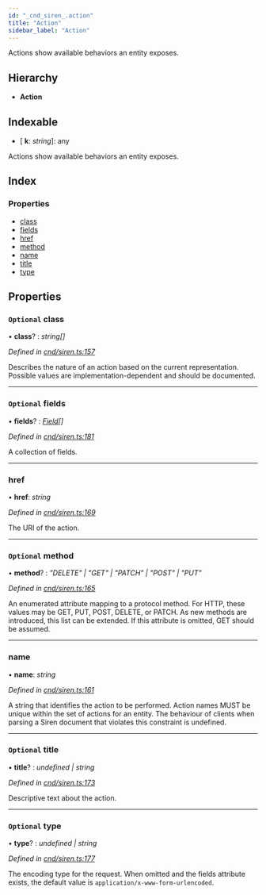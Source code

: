 ```yaml
---
id: "_cnd_siren_.action"
title: "Action"
sidebar_label: "Action"
---
```


Actions show available behaviors an entity exposes.

## Hierarchy

* **Action**

## Indexable

* \[ **k**: *string*\]: any

Actions show available behaviors an entity exposes.

## Index

### Properties

* [class](_cnd_siren_.action.md#optional-class)
* [fields](_cnd_siren_.action.md#optional-fields)
* [href](_cnd_siren_.action.md#href)
* [method](_cnd_siren_.action.md#optional-method)
* [name](_cnd_siren_.action.md#name)
* [title](_cnd_siren_.action.md#optional-title)
* [type](_cnd_siren_.action.md#optional-type)

## Properties

### `Optional` class

• **class**? : *string[]*

*Defined in [cnd/siren.ts:157](https://github.com/comit-network/comit-js-sdk/blob/95ab111/src/cnd/siren.ts#L157)*

Describes the nature of an action based on the current representation. Possible values are implementation-dependent and should be documented.

___

### `Optional` fields

• **fields**? : *[Field](_cnd_siren_.field.md)[]*

*Defined in [cnd/siren.ts:181](https://github.com/comit-network/comit-js-sdk/blob/95ab111/src/cnd/siren.ts#L181)*

A collection of fields.

___

###  href

• **href**: *string*

*Defined in [cnd/siren.ts:169](https://github.com/comit-network/comit-js-sdk/blob/95ab111/src/cnd/siren.ts#L169)*

The URI of the action.

___

### `Optional` method

• **method**? : *"DELETE" | "GET" | "PATCH" | "POST" | "PUT"*

*Defined in [cnd/siren.ts:165](https://github.com/comit-network/comit-js-sdk/blob/95ab111/src/cnd/siren.ts#L165)*

An enumerated attribute mapping to a protocol method. For HTTP, these values may be GET, PUT, POST, DELETE, or PATCH. As new methods are introduced, this list can be extended. If this attribute is omitted, GET should be assumed.

___

###  name

• **name**: *string*

*Defined in [cnd/siren.ts:161](https://github.com/comit-network/comit-js-sdk/blob/95ab111/src/cnd/siren.ts#L161)*

A string that identifies the action to be performed. Action names MUST be unique within the set of actions for an entity. The behaviour of clients when parsing a Siren document that violates this constraint is undefined.

___

### `Optional` title

• **title**? : *undefined | string*

*Defined in [cnd/siren.ts:173](https://github.com/comit-network/comit-js-sdk/blob/95ab111/src/cnd/siren.ts#L173)*

Descriptive text about the action.

___

### `Optional` type

• **type**? : *undefined | string*

*Defined in [cnd/siren.ts:177](https://github.com/comit-network/comit-js-sdk/blob/95ab111/src/cnd/siren.ts#L177)*

The encoding type for the request. When omitted and the fields attribute exists, the default value is `application/x-www-form-urlencoded`.
